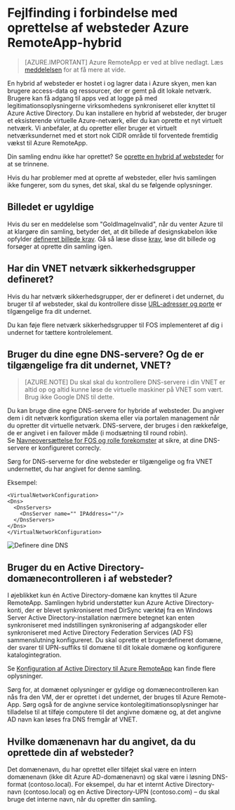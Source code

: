 
<properties
    pageTitle="Fejlfinding i forbindelse med oprettelse af RemoteApp hybrid samlinger | Microsoft Azure"
    description="Lær, hvordan du udfører fejlfinding af fejl under oprettelse RemoteApp hybrid af websteder"
    services="remoteapp"
    documentationCenter=""
    authors="vkbucha"
    manager="mbaldwin" />

<tags
    ms.service="remoteapp"
    ms.workload="compute"
    ms.tgt_pltfrm="na"
    ms.devlang="na"
    ms.topic="article"
    ms.date="08/15/2016"
    ms.author="elizapo" />



# <a name="troubleshoot-creating-azure-remoteapp-hybrid-collections"></a>Fejlfinding i forbindelse med oprettelse af websteder Azure RemoteApp-hybrid

> [AZURE.IMPORTANT]
> Azure RemoteApp er ved at blive nedlagt. Læs [meddelelsen](https://go.microsoft.com/fwlink/?linkid=821148) for at få mere at vide.

En hybrid af websteder er hostet i og lagrer data i Azure skyen, men kan brugere access-data og ressourcer, der er gemt på dit lokale netværk. Brugere kan få adgang til apps ved at logge på med legitimationsoplysningerne virksomhedens synkroniseret eller knyttet til Azure Active Directory. Du kan installere en hybrid af websteder, der bruger et eksisterende virtuelle Azure-netværk, eller du kan oprette et nyt virtuelt netværk. Vi anbefaler, at du opretter eller bruger et virtuelt netværksundernet med et stort nok CIDR område til forventede fremtidig vækst til Azure RemoteApp.

Din samling endnu ikke har oprettet? Se [oprette en hybrid af websteder](remoteapp-create-hybrid-deployment.md) for at se trinnene.

Hvis du har problemer med at oprette af websteder, eller hvis samlingen ikke fungerer, som du synes, det skal, skal du se følgende oplysninger.

## <a name="your-image-is-invalid"></a>Billedet er ugyldige ##
Hvis du ser en meddelelse som "GoldImageInvalid", når du venter Azure til at klargøre din samling, betyder det, at dit billede af designskabelon ikke opfylder [defineret billede krav](remoteapp-imagereqs.md). Gå så læse disse [krav](remoteapp-imagereqs.md), løse dit billede og forsøger at oprette din samling igen.



## <a name="does-your-vnet-have-network-security-groups-defined"></a>Har din VNET netværk sikkerhedsgrupper defineret? ##
Hvis du har netværk sikkerhedsgrupper, der er defineret i det undernet, du bruger til af websteder, skal du kontrollere disse [URL-adresser og porte](remoteapp-ports.md) er tilgængelige fra dit undernet.

Du kan føje flere netværk sikkerhedsgrupper til FOS implementeret af dig i undernet for tættere kontrolelement.

## <a name="are-you-using-your-own-dns-servers-and-are-they-accessible-from-your-vnet-subnet"></a>Bruger du dine egne DNS-servere? Og de er tilgængelige fra dit undernet, VNET? ##
>[AZURE.NOTE] Du skal skal du kontrollere DNS-servere i din VNET er altid op og altid kunne løse de virtuelle maskiner på VNET som vært. Brug ikke Google DNS til dette.


Du kan bruge dine egne DNS-servere for hybride af websteder. Du angiver dem i dit netværk konfiguration skema eller via portalen management når du opretter dit virtuelle netværk. DNS-servere, der bruges i den rækkefølge, de er angivet i en failover måde (i modsætning til round robin).  
Se [Navneoversættelse for FOS og rolle forekomster](../virtual-network/virtual-networks-name-resolution-for-vms-and-role-instances.md) at sikre, at dine DNS-servere er konfigureret correcly.

Sørg for DNS-serverne for dine websteder er tilgængelige og fra VNET undernettet, du har angivet for denne samling.

Eksempel:

    <VirtualNetworkConfiguration>
    <Dns>
      <DnsServers>
        <DnsServer name="" IPAddress=""/>
      </DnsServers>
    </Dns>
    </VirtualNetworkConfiguration>

![Definere dine DNS](./media/remoteapp-hybridtrouble/dnsvpn.png)

## <a name="are-you-using-an-active-directory-domain-controller-in-your-collection"></a>Bruger du en Active Directory-domænecontrolleren i af websteder? ##
I øjeblikket kun én Active Directory-domæne kan knyttes til Azure RemoteApp. Samlingen hybrid understøtter kun Azure Active Directory-konti, der er blevet synkroniseret med DirSync værktøj fra en Windows Server Active Directory-installation nærmere betegnet kan enten synkroniseret med indstillingen synkronisering af adgangskoder eller synkroniseret med Active Directory Federation Services (AD FS) sammenslutning konfigureret. Du skal oprette et brugerdefineret domæne, der svarer til UPN-suffiks til domæne til dit lokale domæne og konfigurere katalogintegration.

Se [Konfiguration af Active Directory til Azure RemoteApp](remoteapp-ad.md) kan finde flere oplysninger.

Sørg for, at domænet oplysninger er gyldige og domænecontrolleren kan nås fra den VM, der er oprettet i det undernet, der bruges til Azure Remote-App. Sørg også for de angivne service kontolegitimationsoplysninger har tilladelse til at tilføje computere til det angivne domæne og, at det angivne AD navn kan løses fra DNS fremgår af VNET.

## <a name="what-domain-name-did-you-specify-when-you-created-your-collection"></a>Hvilke domænenavn har du angivet, da du oprettede din af websteder? ##

Det domænenavn, du har oprettet eller tilføjet skal være en intern domænenavn (ikke dit Azure AD-domænenavn) og skal være i løsning DNS-format (contoso.local). For eksempel, du har et internt Active Directory-navn (contoso.local) og en Active Directory-UPN (contoso.com) – du skal bruge det interne navn, når du opretter din samling.
